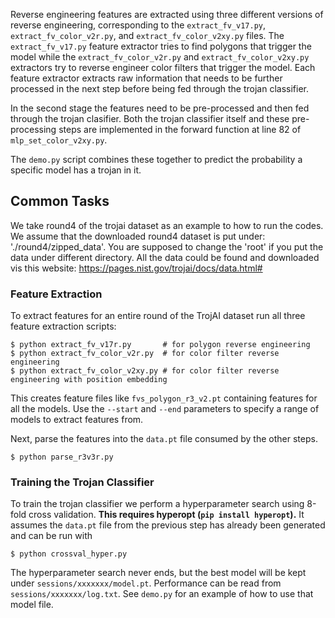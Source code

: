Reverse engineering features are extracted using three different versions of
reverse engineering, corresponding to the `extract_fv_v17.py`, `extract_fv_color_v2r.py`,
and `extract_fv_color_v2xy.py` files. The `extract_fv_v17.py` feature extractor
tries to find polygons that trigger the model while the `extract_fv_color_v2r.py`
and `extract_fv_color_v2xy.py` extractors try to reverse engineer color filters
that trigger the model. Each feature extractor extracts raw information
that needs to be further processed in the next step before being fed through the
trojan classifier.

In the second stage the features need to be pre-processed and then fed
through the trojan clasifier. Both the trojan classifier itself and these
pre-processing steps are implemented in the forward
function at line 82 of `mlp_set_color_v2xy.py`.

The `demo.py` script combines these together to predict the probability a
specific model has a trojan in it.

## Common Tasks

We take round4 of the trojai dataset as an example to how to run the codes.
We assume that the downloaded round4 dataset is put under: './round4/zipped_data'. 
You are supposed to change the 'root' if you put the data under different directory.
All the data could be found and downloaded vis this website: https://pages.nist.gov/trojai/docs/data.html#

### Feature Extraction

To extract features for an entire round of the TrojAI dataset run all three
feature extraction scripts:

```
$ python extract_fv_v17r.py       # for polygon reverse engineering
$ python extract_fv_color_v2r.py  # for color filter reverse engineering
$ python extract_fv_color_v2xy.py # for color filter reverse engineering with position embedding
```

This creates feature files like `fvs_polygon_r3_v2.pt` containing features for
all the models. Use the `--start` and `--end` parameters to specify a range
of models to extract features from.

Next, parse the features into the `data.pt` file consumed by the other steps.

```
$ python parse_r3v3r.py
```

### Training the Trojan Classifier

To train the trojan classifier we perform a hyperparameter search using
8-fold cross validation.
__This requires hyperopt (`pip install hyperopt`).__
It assumes the `data.pt` file from the previous step has already been
generated and can be run with

```
$ python crossval_hyper.py
```

The hyperparameter search never ends, but the best model will be kept under `sessions/xxxxxxx/model.pt`.
Performance can be read from `sessions/xxxxxxx/log.txt`.
See `demo.py` for an example of how to use that model file.


